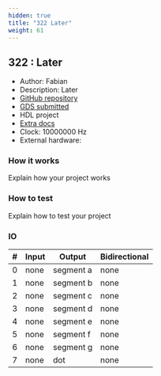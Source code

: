 ```yaml
---
hidden: true
title: "322 Later"
weight: 61
---
```


## 322 : Later

* Author: Fabian
* Description: Later
* [GitHub repository](https://github.com/cirofabianbermudezmarquez/tt04-submission-template_fabian)
* [GDS submitted](https://github.com/cirofabianbermudezmarquez/tt04-submission-template_fabian/actions/runs/6117411768)
* HDL project
* [Extra docs]()
* Clock: 10000000 Hz
* External hardware: 



### How it works

Explain how your project works


### How to test

Explain how to test your project


### IO

| # | Input        | Output       | Bidirectional      |
|---|--------------|--------------| -------------------|
| 0 | none  | segment a | none |
| 1 | none  | segment b | none |
| 2 | none  | segment c | none |
| 3 | none  | segment d | none |
| 4 | none  | segment e | none |
| 5 | none  | segment f | none |
| 6 | none  | segment g | none |
| 7 | none  | dot | none |
